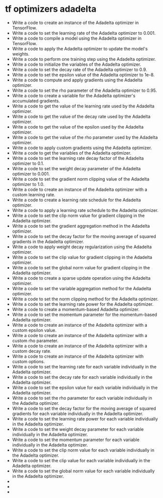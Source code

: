 # tf optimizers adadelta

- Write a code to create an instance of the Adadelta optimizer in TensorFlow.
- Write a code to set the learning rate of the Adadelta optimizer to 0.001.
- Write a code to compile a model using the Adadelta optimizer in TensorFlow.
- Write a code to apply the Adadelta optimizer to update the model's weights.
- Write a code to perform one training step using the Adadelta optimizer.
- Write a code to initialize the variables of the Adadelta optimizer.
- Write a code to set the decay rate of the Adadelta optimizer to 0.9.
- Write a code to set the epsilon value of the Adadelta optimizer to 1e-8.
- Write a code to compute and apply gradients using the Adadelta optimizer.
- Write a code to set the rho parameter of the Adadelta optimizer to 0.95.
- Write a code to create a variable for the Adadelta optimizer's accumulated gradients.
- Write a code to get the value of the learning rate used by the Adadelta optimizer.
- Write a code to get the value of the decay rate used by the Adadelta optimizer.
- Write a code to get the value of the epsilon used by the Adadelta optimizer.
- Write a code to get the value of the rho parameter used by the Adadelta optimizer.
- Write a code to apply custom gradients using the Adadelta optimizer.
- Write a code to get the variables of the Adadelta optimizer.
- Write a code to set the learning rate decay factor of the Adadelta optimizer to 0.1.
- Write a code to set the weight decay parameter of the Adadelta optimizer to 0.001.
- Write a code to set the gradient norm clipping value of the Adadelta optimizer to 1.0.
- Write a code to create an instance of the Adadelta optimizer with a custom learning rate.
- Write a code to create a learning rate schedule for the Adadelta optimizer.
- Write a code to apply a learning rate schedule to the Adadelta optimizer.
- Write a code to set the clip norm value for gradient clipping in the Adadelta optimizer.
- Write a code to set the gradient aggregation method in the Adadelta optimizer.
- Write a code to set the decay factor for the moving average of squared gradients in the Adadelta optimizer.
- Write a code to apply weight decay regularization using the Adadelta optimizer.
- Write a code to set the clip value for gradient clipping in the Adadelta optimizer.
- Write a code to set the global norm value for gradient clipping in the Adadelta optimizer.
- Write a code to create a sparse update operation using the Adadelta optimizer.
- Write a code to set the variable aggregation method for the Adadelta optimizer.
- Write a code to set the norm clipping method for the Adadelta optimizer.
- Write a code to set the learning rate power for the Adadelta optimizer.
- Write a code to create a momentum-based Adadelta optimizer.
- Write a code to set the momentum parameter for the momentum-based Adadelta optimizer.
- Write a code to create an instance of the Adadelta optimizer with a custom epsilon value.
- Write a code to create an instance of the Adadelta optimizer with a custom rho parameter.
- Write a code to create an instance of the Adadelta optimizer with a custom decay rate.
- Write a code to create an instance of the Adadelta optimizer with custom options.
- Write a code to set the learning rate for each variable individually in the Adadelta optimizer.
- Write a code to set the decay rate for each variable individually in the Adadelta optimizer.
- Write a code to set the epsilon value for each variable individually in the Adadelta optimizer.
- Write a code to set the rho parameter for each variable individually in the Adadelta optimizer.
- Write a code to set the decay factor for the moving average of squared gradients for each variable individually in the Adadelta optimizer.
- Write a code to set the learning rate power for each variable individually in the Adadelta optimizer.
- Write a code to set the weight decay parameter for each variable individually in the Adadelta optimizer.
- Write a code to set the momentum parameter for each variable individually in the Adadelta optimizer.
- Write a code to set the clip norm value for each variable individually in the Adadelta optimizer.
- Write a code to set the clip value for each variable individually in the Adadelta optimizer.
- Write a code to set the global norm value for each variable individually in the Adadelta optimizer.
- 
- 
- 